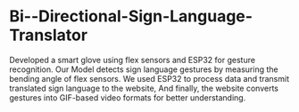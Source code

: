 # Bi--Directional-Sign-Language-Translator
Developed a smart glove using flex sensors and ESP32 for gesture recognition. Our Model detects sign language gestures by measuring the bending angle of flex sensors.  We used ESP32 to process data and transmit translated sign language to the website, And finally, the website converts gestures into GIF-based video formats for better understanding.
